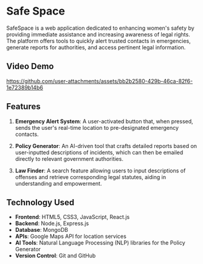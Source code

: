 # Safe Space

SafeSpace is a web application dedicated to enhancing women's safety by providing immediate assistance and increasing awareness of legal rights. The platform offers tools to quickly alert trusted contacts in emergencies, generate reports for authorities, and access pertinent legal information.

## Video Demo


https://github.com/user-attachments/assets/bb2b2580-429b-46ca-82f6-1e72389b14b6



## Features

1. **Emergency Alert System**: A user-activated button that, when pressed, sends the user's real-time location to pre-designated emergency contacts.

2. **Policy Generator**: An AI-driven tool that crafts detailed reports based on user-inputted descriptions of incidents, which can then be emailed directly to relevant government authorities.

3. **Law Finder**: A search feature allowing users to input descriptions of offenses and retrieve corresponding legal statutes, aiding in understanding and empowerment.

## Technology Used

- **Frontend**: HTML5, CSS3, JavaScript, React.js
- **Backend**: Node.js, Express.js
- **Database**: MongoDB
- **APIs**: Google Maps API for location services
- **AI Tools**: Natural Language Processing (NLP) libraries for the Policy Generator
- **Version Control**: Git and GitHub
